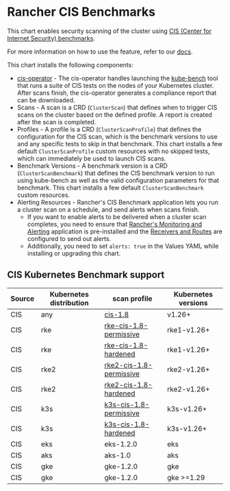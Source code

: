 # Rancher CIS Benchmarks

This chart enables security scanning of the cluster using [CIS (Center for Internet Security) benchmarks](https://www.cisecurity.org/benchmark/kubernetes/).

For more information on how to use the feature, refer to our [docs](https://ranchermanager.docs.rancher.com/how-to-guides/advanced-user-guides/cis-scan-guides).

This chart installs the following components:

- [cis-operator](https://github.com/rancher/cis-operator) - The cis-operator handles launching the [kube-bench](https://github.com/aquasecurity/kube-bench) tool that runs a suite of CIS tests on the nodes of your Kubernetes cluster. After scans finish, the cis-operator generates a compliance report that can be downloaded.
- Scans - A scan is a CRD (`ClusterScan`) that defines when to trigger CIS scans on the cluster based on the defined profile. A report is created after the scan is completed.
- Profiles - A profile is a CRD (`ClusterScanProfile`) that defines the configuration for the CIS scan, which is the benchmark versions to use and any specific tests to skip in that benchmark. This chart installs a few default `ClusterScanProfile` custom resources with no skipped tests, which can immediately be used to launch CIS scans.
- Benchmark Versions - A benchmark version is a CRD (`ClusterScanBenchmark`) that defines the CIS benchmark version to run using kube-bench as well as the valid configuration parameters for that benchmark. This chart installs a few default `ClusterScanBenchmark` custom resources.
- Alerting Resources - Rancher's CIS Benchmark application lets you run a cluster scan on a schedule, and send alerts when scans finish.
    - If you want to enable alerts to be delivered when a cluster scan completes, you need to ensure that [Rancher's Monitoring and Alerting](https://rancher.com/docs/rancher/v2.x/en/monitoring-alerting/v2.5/) application is pre-installed and the [Receivers and Routes](https://rancher.com/docs/rancher/v2.x/en/monitoring-alerting/v2.5/configuration/#alertmanager-config) are configured to send out alerts.
    - Additionally, you need to set `alerts: true` in the Values YAML while installing or upgrading this chart.

## CIS Kubernetes Benchmark support

| Source | Kubernetes distribution | scan profile                                                                                                       | Kubernetes versions |
|--------|-------------------------|--------------------------------------------------------------------------------------------------------------------|---------------------|
| CIS    | any                     | [cis-1.8](https://github.com/rancher/security-scan/tree/master/package/cfg/cis-1.8)                                | v1.26+              |
| CIS    | rke                     | [rke-cis-1.8-permissive](https://github.com/rancher/security-scan/tree/master/package/cfg/rke-cis-1.8-permissive)  | rke1-v1.26+         |
| CIS    | rke                     | [rke-cis-1.8-hardened](https://github.com/rancher/security-scan/tree/master/package/cfg/rke-cis-1.8-hardened)      | rke1-v1.26+         |
| CIS    | rke2                    | [rke2-cis-1.8-permissive](https://github.com/rancher/security-scan/tree/master/package/cfg/rke2-cis-1.8-permissive)| rke2-v1.26+         |
| CIS    | rke2                    | [rke2-cis-1.8-hardened](https://github.com/rancher/security-scan/tree/master/package/cfg/rke2-cis-1.8-hardened)    | rke2-v1.26+         |
| CIS    | k3s                     | [k3s-cis-1.8-permissive](https://github.com/rancher/security-scan/tree/master/package/cfg/k3s-cis-1.8-permissive)  | k3s-v1.26+          |
| CIS    | k3s                     | [k3s-cis-1.8-hardened](https://github.com/rancher/security-scan/tree/master/package/cfg/k3s-cis-1.8-hardened)      | k3s-v1.26+          |
| CIS    | eks                     | eks-1.2.0                                                                                                          | eks                 |
| CIS    | aks                     | aks-1.0                                                                                                            | aks                 |
| CIS    | gke                     | gke-1.2.0                                                                                                          | gke                 |
| CIS    | gke                     | gke-1.2.0                                                                                                          | gke >=1.29            |
